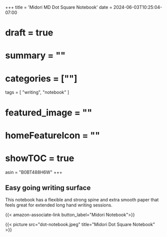 +++
title = 'Midori MD Dot Square Notebook'
date = 2024-06-03T10:25:04-07:00
# draft = true
# summary = ""
# categories = [""]
tags = [
  "writing",
  "notebook"
  ]
# featured_image = ""
# homeFeatureIcon = ""
# showTOC = true
asin = "B0BT488H6W"
+++

## Easy going writing surface
This notebook has a flexible and strong spine and extra smooth paper that feels great for extended long hand writing sessions.

{{< amazon-associate-link button_label="Midori Notebook">}}

{{< picture src="dot-notebook.jpeg" title="Midori Dot Square Notebook" >}}
<!--more-->
